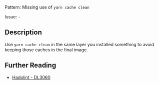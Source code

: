 Pattern: Missing use of `yarn cache clean`

Issue: -

## Description

Use `yarn cache clean` in the same layer you installed something to avoid keeping those caches in the final image.

## Further Reading

* [Hadolint - DL3060](https://github.com/hadolint/hadolint/wiki/DL3060)
